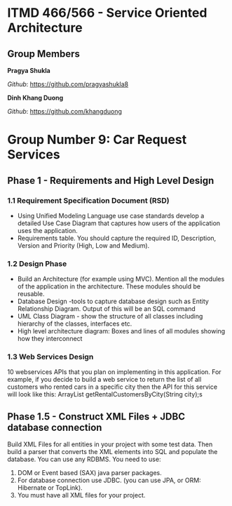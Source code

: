 # ITMD 466/566 - Service Oriented Architecture

## Group Members    
 **Pragya Shukla**
 
 *Github*: https://github.com/pragyashukla8
 
 **Dinh Khang Duong**
 
 *Github*: https://github.com/khangduong
 
 # Group Number 9: Car Request Services
 
  ## Phase 1 - Requirements and High Level Design 
   ### 1.1 Requirement Specification Document (RSD) 
* Using Unified Modeling Language use case standards develop a detailed Use Case Diagram that captures how users of the application uses the application.  
* Requirements table.  You should capture the required ID, Description, Version and Priority (High, Low and Medium).

### 1.2 Design Phase
* Build an Architecture (for example using MVC). Mention all the modules of the application in the architecture. These modules should be reusable.
* Database Design -tools to capture database design such as Entity Relationship Diagram. Output of this will be an SQL command
* UML Class Diagram - show the structure of all classes including hierarchy of the classes, interfaces etc.
* High level architecture diagram: Boxes and lines of all modules showing how they interconnect

### 1.3 Web Services Design
10 webservices APIs that you plan on implementing in this application.  For example, if you decide to build a web service to return the list of all customers who rented cars in a specific city then the API for this service will look like this:
	ArrayList<String> getRentalCustomersByCity(String city);s 
   
## Phase 1.5 - Construct XML Files + JDBC database connection
  Build XML Files for all entities in your project with some test data. 
Then build a parser that converts the XML elements into SQL and populate the database.  You can use any RDBMS.  You need to use:
1.	DOM or Event based (SAX) java parser packages.
1.	For database connection use JDBC.  (you can use JPA, or ORM: Hibernate or TopLink).
1.	You must have all XML files for your project.

  
  
  
 
